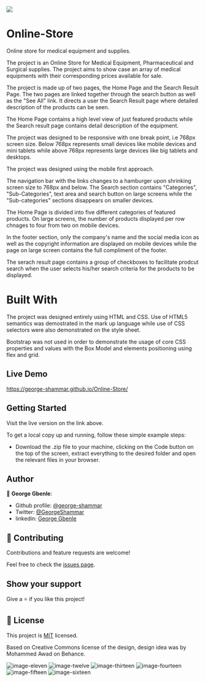 ![](https://img.shields.io/badge/Microverse-blueviolet)

# Online-Store
Online store for medical equipment and supplies.


The project is an Online Store for Medical Equipment, Pharmaceutical and Surgical supplies. The project aims to show case an array of medical equipments with their corresponding prices available for sale.

The project is made up of two pages, the Home Page and the Search Result Page. The two pages are linked together through the search button as well as the "See All" link. It directs a user the Search Result page where detailed description of the products can be seen.

The Home Page contains a high level view of just featured products while the Search result page contains detail description of the equipment.

The project was designed to be responsive with one break point, i.e 768px screen size. Below 768px represents small devices like mobile devices and mini tablets while above 768px represents large devices like big tablets and desktops.

The project was designed using the mobile first approach.

The navigation bar with the links changes to a hamburger upon shrinking screen size to 768px and below. 
The Search section contains "Categories", "Sub-Categories", text area and search button on large screens while the "Sub-categories" sections disappears on smaller devices.

The Home Page is divided into five different categories of featured products. On large screens, the number of products displayed per row chnages to four from two on mobile devices.

In the footer section, only the company's name and the social media icon as well as the copyright information are displayed on mobile devices while the page on large screen contains the full compliment of the footer.

The serach result page contains a group of checkboxes to facilitate prodcut search when the user selects his/her search criteria for the products to be displayed.

 

# Built With

 The project was designed entirely using HTML and CSS.
 Use of HTML5 semantics was demostrated in the mark up language while use of CSS selectors were also demonstrated on the style sheet.

 Bootstrap was not used in order to demonstrate the usage of core CSS properties and values with the Box Model and elements positioning using flex and grid.


## Live Demo

https://george-shammar.github.io/Online-Store/


## Getting Started

Visit the live version on the link above.

To get a local copy up and running, follow these simple example steps:

- Download the .zip file to your machine, clicking on the Code button on the top of the screen, extract everything to the desired folder and open the relevant files in your browser.

## Author

👤 **George Gbenle**:
- Github profile: [@george-shammar](https://github.com/george-shammar)
- Twitter: [@GeorgeShammar](https://twitter.com/GeorgeShammar)
- linkedin: [George Gbenle](https://www.linkedin.com/in/george-g-5414091b7/)
    
## 🤝 Contributing

Contributions and feature requests are welcome!  

Feel free to check the [issues page](https://github.com/george-shammar/Online-Store/issues).

## Show your support

Give a ⭐️ if you like this project!

## 📝 License

This project is [MIT](https://opensource.org/licenses/mit-license.php) licensed.

Based on  Creative Commons license of the design, design idea was by Mohammed Awad on Behance.

![image-eleven](https://user-images.githubusercontent.com/70150423/102149842-056ab480-3e35-11eb-8a24-135339841123.jpg)
![image-twelve](https://user-images.githubusercontent.com/70150423/102149888-216e5600-3e35-11eb-8e3a-eec3af1aedfd.png)
![image-thirteen](https://user-images.githubusercontent.com/70150423/102149929-32b76280-3e35-11eb-9b32-d6cf90f21456.png)
![image-fourteen](https://user-images.githubusercontent.com/70150423/102149953-44006f00-3e35-11eb-8931-fee5c0293390.png)
![image-fifteen](https://user-images.githubusercontent.com/70150423/102149993-58446c00-3e35-11eb-91a9-e7ae40ccc857.png)
![image-sixteen](https://user-images.githubusercontent.com/70150423/102150106-67c3b500-3e35-11eb-8bea-29f787b27648.png)
